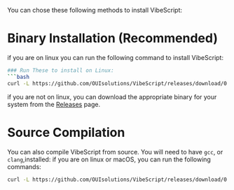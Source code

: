 

You can chose these following methods to install VibeScript:

# Binary Installation (Recommended)
if you are on linux you can run the following command to install VibeScript:

```bash
### Run These to install on Linux:
```bash
curl -L https://github.com/OUIsolutions/VibeScript/releases/download/0.32.0/vibescript.out -o vibescript.out && chmod +x vibescript.out && sudo mv vibescript.out /usr/local/bin/vibescript
```
if you are not on linux, you can download the appropriate binary for your system from the [Releases](https://github.com/OUIsolutions/VibeScript/releases) 
page.

# Source Compilation
You can also compile VibeScript from source. You will need to have `gcc`, or `clang`,installed:
if you are on linux or macOS, you can run the following commands:

```bash
curl -L https://github.com/OUIsolutions/VibeScript/releases/download/0.35.0/amalgamation.c -o vibescript.c && gcc vibescript.c -o vibescript.out && sudo mv vibescript.out /usr/local/bin/vibescript
```

